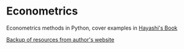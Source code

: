 # Econometrics

Econometrics methods in Python, cover examples in  <a href="Fumio Hayashi-Econometrics-Princeton University Press (2000) (1).pdf">Hayashi's Book</a>

<a href="hayashi_econometrics.htm">Backup of resources from author's website</a>


